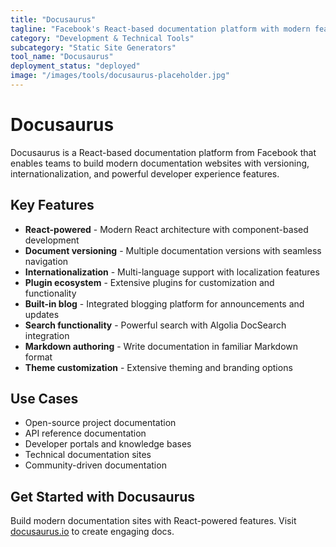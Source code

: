 ```yaml
---
title: "Docusaurus"
tagline: "Facebook's React-based documentation platform with modern features"
category: "Development & Technical Tools"
subcategory: "Static Site Generators"
tool_name: "Docusaurus"
deployment_status: "deployed"
image: "/images/tools/docusaurus-placeholder.jpg"
---
```


# Docusaurus

Docusaurus is a React-based documentation platform from Facebook that enables teams to build modern documentation websites with versioning, internationalization, and powerful developer experience features.

## Key Features

- **React-powered** - Modern React architecture with component-based development
- **Document versioning** - Multiple documentation versions with seamless navigation
- **Internationalization** - Multi-language support with localization features
- **Plugin ecosystem** - Extensive plugins for customization and functionality
- **Built-in blog** - Integrated blogging platform for announcements and updates
- **Search functionality** - Powerful search with Algolia DocSearch integration
- **Markdown authoring** - Write documentation in familiar Markdown format
- **Theme customization** - Extensive theming and branding options

## Use Cases

- Open-source project documentation
- API reference documentation
- Developer portals and knowledge bases
- Technical documentation sites
- Community-driven documentation

## Get Started with Docusaurus

Build modern documentation sites with React-powered features. Visit [docusaurus.io](https://docusaurus.io) to create engaging docs.